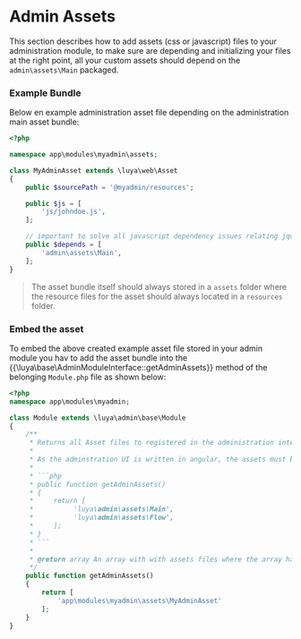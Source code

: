 # Admin Assets

This section describes how to add assets (css or javascript) files to your administration module, to make sure are depending and initializing your files at the right point, all your custom assets should depend on the `admin\assets\Main` packaged.

### Example Bundle

Below en example administration asset file depending on the administration main asset bundle:

```php
<?php

namespace app\modules\myadmin\assets;

class MyAdminAsset extends \luya\web\Asset
{
    public $sourcePath = '@myadmin/resources';

    public $js = [
        'js/johndoe.js',
    ];

    // important to solve all javascript dependency issues relating jquery, bower, angular, ...
    public $depends = [
        'admin\assets\Main',
    ];
}
```

> The asset bundle itself should always stored in a `assets` folder where the resource files for the asset should always located in a `resources` folder.

### Embed the asset

To embed the above created example asset file stored in your admin module you hav to add the asset bundle into the {{\luya\base\AdminModuleInterface::getAdminAssets}} method of the belonging `Module.php` file as shown below:

```php
<?php
namespace app\modules\myadmin;

class Module extends \luya\admin\base\Module
{
    /**
     * Returns all Asset files to registered in the administration interfaces.
     * 
     * As the adminstration UI is written in angular, the assets must be pre assigned to the adminisration there for the `getAdminAssets()` method exists.
     * 
     * ```php
     * public function getAdminAssets()
     * {
     *     return [
     *          'luya\admin\assets\Main',
     *          'luya\admin\assets\Flow',
     *     ];
     * }
     * ```
     * 
     * @return array An array with with assets files where the array has no key and the value is the path to the asset class.
     */
    public function getAdminAssets()
    {
        return [
            'app\modules\myadmin\assets\MyAdminAsset'
        ];
    }
}
```